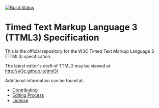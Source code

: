 [![Build Status](https://travis-ci.org/w3c/ttml3.svg?branch=master)](https://travis-ci.org/w3c/ttml3)

# Timed Text Markup Language 3 (TTML3) Specification

This is the official repository for the W3C Timed Text Markup Language 3 (TTML3) specification.

The latest editor's draft of TTML3 may be viewed at http://w3c.github.io/ttml3/

Additional information can be found at:

* [Contributing](CONTRIBUTING.md)
* [Editing Process](EDITING.md)
* [License](LICENSE.md)
